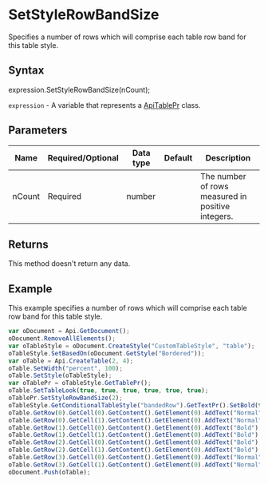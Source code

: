 # SetStyleRowBandSize

Specifies a number of rows which will comprise each table row band for this table style.

## Syntax

expression.SetStyleRowBandSize(nCount);

`expression` - A variable that represents a [ApiTablePr](../ApiTablePr.md) class.

## Parameters

| **Name** | **Required/Optional** | **Data type** | **Default** | **Description** |
| ------------- | ------------- | ------------- | ------------- | ------------- |
| nCount | Required | number |  | The number of rows measured in positive integers. |

## Returns

This method doesn't return any data.

## Example

This example specifies a number of rows which will comprise each table row band for this table style.

```javascript
var oDocument = Api.GetDocument();
oDocument.RemoveAllElements();
var oTableStyle = oDocument.CreateStyle("CustomTableStyle", "table");
oTableStyle.SetBasedOn(oDocument.GetStyle("Bordered"));
var oTable = Api.CreateTable(2, 4);
oTable.SetWidth("percent", 100);
oTable.SetStyle(oTableStyle);
var oTablePr = oTableStyle.GetTablePr();
oTable.SetTableLook(true, true, true, true, true, true);
oTablePr.SetStyleRowBandSize(2);
oTableStyle.GetConditionalTableStyle("bandedRow").GetTextPr().SetBold(true);
oTable.GetRow(0).GetCell(0).GetContent().GetElement(0).AddText("Normal");
oTable.GetRow(0).GetCell(1).GetContent().GetElement(0).AddText("Normal");
oTable.GetRow(1).GetCell(0).GetContent().GetElement(0).AddText("Bold");
oTable.GetRow(1).GetCell(1).GetContent().GetElement(0).AddText("Bold");
oTable.GetRow(2).GetCell(0).GetContent().GetElement(0).AddText("Bold");
oTable.GetRow(2).GetCell(1).GetContent().GetElement(0).AddText("Bold");
oTable.GetRow(3).GetCell(0).GetContent().GetElement(0).AddText("Normal");
oTable.GetRow(3).GetCell(1).GetContent().GetElement(0).AddText("Normal");
oDocument.Push(oTable);
```
